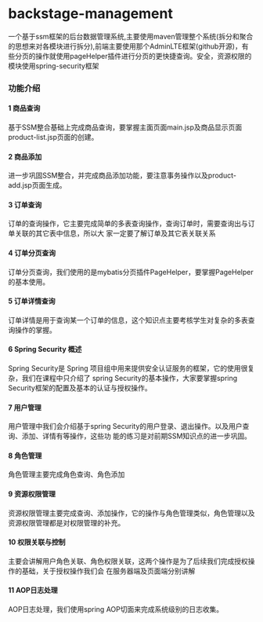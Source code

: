 # backstage-management
一个基于ssm框架的后台数据管理系统,主要使用maven管理整个系统(拆分和聚合的思想来对各模块进行拆分),前端主要使用那个AdminLTE框架(github开源)，有些分页的操作就使用pageHelper插件进行分页的更快捷查询。安全，资源权限的模块使用spring-security框架

### 功能介绍
#### 1 商品查询
基于SSM整合基础上完成商品查询，要掌握主面页面main.jsp及商品显示页面product-list.jsp页面的创建。
#### 2 商品添加
进一步巩固SSM整合，并完成商品添加功能，要注意事务操作以及product-add.jsp页面生成。
#### 3 订单查询
订单的查询操作，它主要完成简单的多表查询操作，查询订单时，需要查询出与订单关联的其它表中信息，所以大
家一定要了解订单及其它表关联关系
#### 4 订单分页查询
订单分页查询，我们使用的是mybatis分页插件PageHelper，要掌握PageHelper的基本使用。
#### 5 订单详情查询
订单详情是用于查询某一个订单的信息，这个知识点主要考核学生对复杂的多表查询操作的掌握。
#### 6 Spring Security 概述
 Spring Security是 Spring 项目组中用来提供安全认证服务的框架，它的使用很复杂，我们在课程中只介绍了
spring Security的基本操作，大家要掌握spring Security框架的配置及基本的认证与授权操作。
#### 7 用户管理
用户管理中我们会介绍基于spring Security的用户登录、退出操作。以及用户查询、添加、详情有等操作，这些功
能的练习是对前期SSM知识点的进一步巩固。
#### 8 角色管理
角色管理主要完成角色查询、角色添加
#### 9 资源权限管理
资源权限管理主要完成查询、添加操作，它的操作与角色管理类似，角色管理以及资源权限管理都是对权限管理的补充。

#### 10 权限关联与控制
主要会讲解用户角色关联、角色权限关联，这两个操作是为了后续我们完成授权操作的基础，关于授权操作我们会
在服务器端及页面端分别讲解
#### 11 AOP日志处理
 AOP日志处理，我们使用spring AOP切面来完成系统级别的日志收集。
